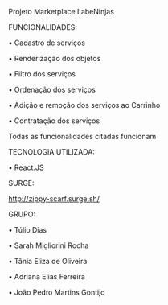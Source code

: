 Projeto Marketplace LabeNinjas


FUNCIONALIDADES:

• Cadastro de serviços

• Renderização dos objetos

• Filtro dos serviços

• Ordenação dos serviços

• Adição e remoção dos serviços ao Carrinho

• Contratação dos serviços


Todas as funcionalidades citadas funcionam


TECNOLOGIA UTILIZADA:

• React.JS


SURGE:

http://zippy-scarf.surge.sh/


GRUPO:

• Túlio Dias

• Sarah Migliorini Rocha

• Tânia Eliza de Oliveira

• Adriana Elias Ferreira

• João Pedro Martins Gontijo
